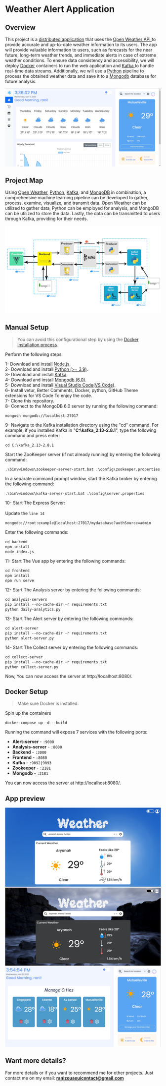 # Weather Alert Application

## Overview
This project is a <a href="https://www.techtarget.com/searchitoperations/definition/distributed-applications-distributed-apps">distributed application</a> that uses the <a href="https://openweathermap.org/api"> Open Weather API </a> to provide accurate and up-to-date weather information to its users. The app will provide valuable information to users, such as forecasts for the near future, long-term weather trends, and immediate alerts in case of extreme weather conditions. To ensure data consistency and accessibility, we will deploy <a href="https://www.docker.com/">Docker</a> containers to run the web application and <a href="https://kafka.apache.org/"> Kafka </a> to handle real-time data streams. Additionally, we will use a <a href="https://www.python.org/">Python</a> pipeline to process the obtained weather data and save it to a <a href="https://www.mongodb.com/">Mongodb</a> database for future analysis.

<div align="center"> 
<img src="https://github.com/ranizouaoui/Weather-Alert-Application/blob/main/pictures/4-user-interface.jpg" alt="" />
 </div>
 
  ## Project Map
  
Using <a href="https://openweathermap.org/api">Open Weather</a>, <a href="https://www.python.org/">Python</a>, <a href="https://kafka.apache.org/">Kafka</a>, and <a href="https://www.mongodb.com/">MongoDB</a> in combination, a comprehensive machine learning pipeline can be developed to gather, process, examine, visualize, and transmit data. Open Weather can be utilized to gather data, Python can be employed for analysis, and MongoDB can be utilized to store the data. Lastly, the data can be transmitted to users through Kafka, providing for their needs.
 
 <div align="center"> 
<img src="https://github.com/ranizouaoui/Weather-Alert-Application/blob/main/pictures/architecture-projet.jpg" alt="" />
 </div>
 
 ## Manual Setup

<blockquote> <p dir="auto">You can avoid this configurational step by using the <a href="#docker-setup">Docker installation process</a>.</p></blockquote>

Perform the following steps:

1- Download and install <a href="https://nodejs.org/en/">Node.js</a>.<br/>
2- Download and install <a href="https://www.python.org/">Python (>= 3.9)</a>.<br/>
3- Download and install <a href="https://nodejs.org/en/">Kafka</a>.<br/>
4- Download and install <a href="https://www.mongodb.com/">Mongodb (6.0)</a>.<br/>
5- Download and install <a href="https://kafka.apache.org/">Visual Studio Code(VS Code)</a>.<br/>
6- Install vetur, Better Comments, Docker, python, GitHub Theme extensions for VS Code To enjoy the code.<br/>
7- Clone this repository.<br/>
8- Connect to the MongoDB 6.0 server by running the following command:

```
mongosh mongodb://localhost:27017
```
9- Navigate to the Kafka installation directory using the "cd" command. For example, if you installed Kafka in "<strong>C:\kafka_2.13-2.8.1</strong>", type the following command and press enter:
```
cd C:\kafka_2.13-2.8.1
```
Start the ZooKeeper server (if not already running) by entering the following command:
```
.\bin\windows\zookeeper-server-start.bat .\config\zookeeper.properties
```
In a separate command prompt window, start the Kafka broker by entering the following command:
```
.\bin\windows\kafka-server-start.bat .\config\server.properties
```

10- Start The Express Server:<br> <br>
Update the <code>line 14 </code>
```
mongodb://root:example@localhost:27017/mydatabase?authSource=admin
```
 Enter the following commands:
```
cd backend
npm install
node index.js
```
11- Start The Vue app by entering the following commands:
```
cd frontend
npm install
npm run serve
```
12- Start The Analysis server by entering the following commands:
```
cd analysis-servers
pip install --no-cache-dir -r requirements.txt
python daily-analytics.py
```
13- Start The Alert server by entering the following commands:
```
cd alert-server
pip install --no-cache-dir -r requirements.txt
python alert-server.py
```
14- Start The Collect server by entering the following commands:
```
cd collect-server
pip install --no-cache-dir -r requirements.txt
python collect-server.py
```
Now, You can now access the server at http://localhost:8080/.

<h2 tabindex="-1" dir="auto"><a id="user-content-docker-setup" class="anchor" aria-hidden="true" href="#docker-setup"></a>Docker Setup</h2>
<blockquote>
<p dir="auto">Make sure Docker is installed.</p>
</blockquote>
<p dir="auto">Spin up the containers</p>

```
docker-compose up -d --build
```
Running the command will expose 7 services with the following ports:
<ul dir="auto">
<li><strong>Alert-server</strong> - <code>:9000</code></li>
<li><strong>Analysis-server</strong> - <code>:8000</code></li>
<li><strong>Backend</strong> - <code>:3000</code></li>
<li><strong>Frontend</strong> - <code>:8080</code></li>
<li><strong>Kafka</strong> - <code>:9092|9093</code></li>
<li><strong>Zookeeper</strong> - <code>:2181</code></li>
<li><strong>Mongodb</strong> - <code>:2181</code></li>
</ul>

You can now access the server at http://localhost:8080/.

 ## App preview
 
 <div align="center"> 
<img src="https://github.com/ranizouaoui/Weather-Alert-Application/blob/main/pictures/1.jpg" alt="" />
 </div>
  <div align="center"> 
<img src="https://github.com/ranizouaoui/Weather-Alert-Application/blob/main/pictures/1-dark.jpg" alt="" />
 </div>
   <div align="center"> 
<img src="https://github.com/ranizouaoui/Weather-Alert-Application/blob/main/pictures/7-cities-list.jpg" alt="" />
 </div>
 
 ## Want more details?
 
 For more details or if you want to recommend me for other projects. Just contact me on my email: <strong> ranizouaouicontact@gmail.com </strong>
 
 
